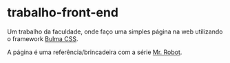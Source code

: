 # trabalho-front-end

Um trabalho da faculdade, onde faço uma simples página na web utilizando o framework [Bulma CSS](https://bulma.io/documentation/).

A página é uma referência/brincadeira com a série [Mr. Robot](https://www.imdb.com/title/tt4158110/?ref_=nv_sr_srsg_0).
